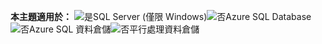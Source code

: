 <Token>**本主題適用於：** ![是](media/yes.png)SQL Server (僅限 Windows)![否](media/no.png)Azure SQL Database![否](media/no.png)Azure SQL 資料倉儲![否](media/no.png)平行處理資料倉儲 </Token>